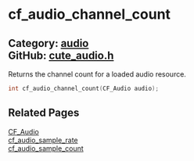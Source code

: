 [](../header.md ':include')

# cf_audio_channel_count

Category: [audio](/api_reference?id=audio)  
GitHub: [cute_audio.h](https://github.com/RandyGaul/cute_framework/blob/master/include/cute_audio.h)  
---

Returns the channel count for a loaded audio resource.

```cpp
int cf_audio_channel_count(CF_Audio audio);
```

## Related Pages

[CF_Audio](/audio/cf_audio.md)  
[cf_audio_sample_rate](/audio/cf_audio_sample_rate.md)  
[cf_audio_sample_count](/audio/cf_audio_sample_count.md)  
